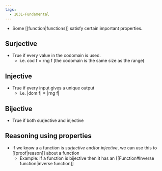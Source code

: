 ```yaml
---
tags:
  - 1031-Fundamental
---
```

- Some [[function|functions]] satisfy certain important properties.

## Surjective
- True if every value in the codomain is used.
	- i.e. cod f = rng f (the codomain is the same size as the range)

## Injective
- True if every input gives a unique output
	- i.e. |dom f| = |rng f|

## Bijective
- True if both surjective and injective

## Reasoning using properties
- If we know a a function is *surjective* and/or *injective*, we can use this to [[proof|reason]] about a function
	- Example: if a function is bijective then it has an [[Function#Inverse function|inverse function]]